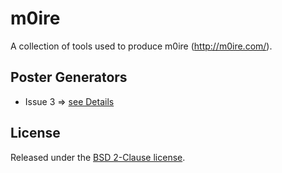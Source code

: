 ﻿# m0ire A collection of tools used to produce m0ire (http://m0ire.com/). ## Poster Generators* Issue 3 ⇒ [see Details](https://github.com/signalwerk/m0ire/tree/master/Issue%203/poster)## LicenseReleased under the [BSD 2-Clause license](http://opensource.org/licenses/BSD-2-Clause).